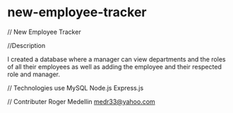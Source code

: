 # new-employee-tracker

// New Employee Tracker

//Description

I created a database where a manager can view departments and the roles of all their employees as well as adding the employee and their 
respected role and manager.


// Technologies use
MySQL
Node.js
Express.js

// Contributer
Roger Medellin medr33@yahoo.com

